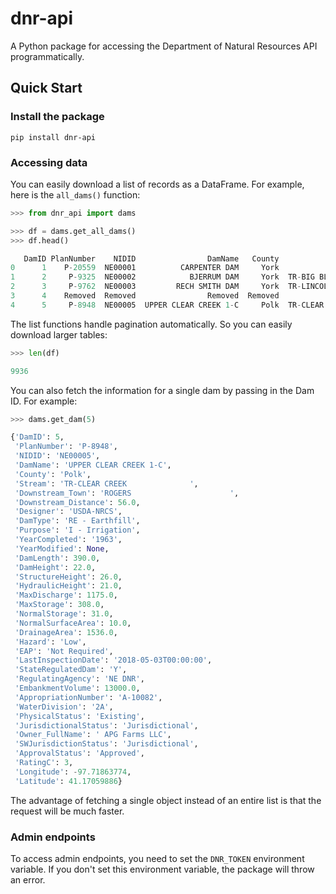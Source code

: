 # dnr-api

A Python package for accessing the Department of Natural Resources API programmatically.

## Quick Start

### Install the package

```
pip install dnr-api
```

### Accessing data

You can easily download a list of records as a DataFrame. For example, here is the `all_dams()` function:
```python
>>> from dnr_api import dams

>>> df = dams.get_all_dams()
>>> df.head()

   DamID PlanNumber    NIDID                DamName   County                        Stream  ...        Owner_FullName  SWJurisdictionStatus ApprovalStatus RatingC  Longitude   Latitude
0      1    P-20559  NE00001          CARPENTER DAM     York               TR-BEAVER CREEK  ...        Nathan Sandall        Jurisdictional       Approved     3.0 -97.650399  40.883122
1      2     P-9325  NE00002            BJERRUM DAM     York  TR-BIG BLUE RIVER             ...   Virgininia  Keahler        Jurisdictional       Approved     3.0 -97.743475  41.038508
2      3     P-9762  NE00003         RECH SMITH DAM     York  TR-LINCOLN CREEK              ...  Anthony J Winter III        Jurisdictional       Approved     3.0 -97.777434  40.930690
3      4    Removed  Removed                Removed  Removed                       Removed  ...               Removed               Removed        Removed     NaN        NaN        NaN
4      5     P-8948  NE00005  UPPER CLEAR CREEK 1-C     Polk  TR-CLEAR CREEK                ...         APG Farms LLC        Jurisdictional       Approved     3.0 -97.718638  41.170599
```

The list functions handle pagination automatically. So you can easily download larger tables:
```python
>>> len(df)

9936
```

You can also fetch the information for a single dam by passing in the Dam ID. For example:
```python
>>> dams.get_dam(5)

{'DamID': 5,
 'PlanNumber': 'P-8948',
 'NIDID': 'NE00005',
 'DamName': 'UPPER CLEAR CREEK 1-C',
 'County': 'Polk',
 'Stream': 'TR-CLEAR CREEK              ',
 'Downstream_Town': 'ROGERS                      ',
 'Downstream_Distance': 56.0,
 'Designer': 'USDA-NRCS',
 'DamType': 'RE - Earthfill',
 'Purpose': 'I - Irrigation',
 'YearCompleted': '1963',
 'YearModified': None,
 'DamLength': 390.0,
 'DamHeight': 22.0,
 'StructureHeight': 26.0,
 'HydraulicHeight': 21.0,
 'MaxDischarge': 1175.0,
 'MaxStorage': 308.0,
 'NormalStorage': 31.0,
 'NormalSurfaceArea': 10.0,
 'DrainageArea': 1536.0,
 'Hazard': 'Low',
 'EAP': 'Not Required',
 'LastInspectionDate': '2018-05-03T00:00:00',
 'StateRegulatedDam': 'Y',
 'RegulatingAgency': 'NE DNR',
 'EmbankmentVolume': 13000.0,
 'AppropriationNumber': 'A-10082',
 'WaterDivision': '2A',
 'PhysicalStatus': 'Existing',
 'JurisdictionalStatus': 'Jurisdictional',
 'Owner_FullName': ' APG Farms LLC',
 'SWJurisdictionStatus': 'Jurisdictional',
 'ApprovalStatus': 'Approved',
 'RatingC': 3,
 'Longitude': -97.71863774,
 'Latitude': 41.17059886}
```

The advantage of fetching a single object instead of an entire list is that the request will be much faster.

### Admin endpoints

To access admin endpoints, you need to set the `DNR_TOKEN` environment variable. If you don't set this environment variable, the package will throw an error.